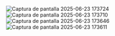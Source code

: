 ![Captura de pantalla 2025-06-23 173724](https://github.com/user-attachments/assets/d81a480a-dd26-4921-b7e3-e4e921e2420b)
![Captura de pantalla 2025-06-23 173710](https://github.com/user-attachments/assets/25f75f6e-1fec-4620-86c6-9a29aa392406)
![Captura de pantalla 2025-06-23 173646](https://github.com/user-attachments/assets/1298049e-84d3-4a89-a6a4-9a03e852e203)
![Captura de pantalla 2025-06-23 173611](https://github.com/user-attachments/assets/7976ad85-f87c-4d4e-a45c-dc09215db2f1)
